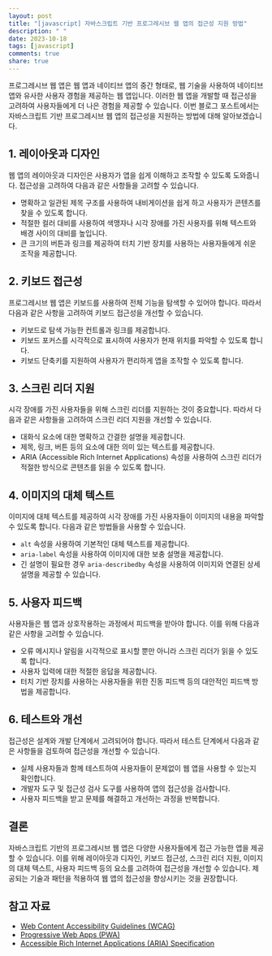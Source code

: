 ```yaml
---
layout: post
title: "[javascript] 자바스크립트 기반 프로그레시브 웹 앱의 접근성 지원 방법"
description: " "
date: 2023-10-18
tags: [javascript]
comments: true
share: true
---
```


프로그레시브 웹 앱은 웹 앱과 네이티브 앱의 중간 형태로, 웹 기술을 사용하여 네이티브 앱와 유사한 사용자 경험을 제공하는 웹 앱입니다. 이러한 웹 앱을 개발할 때 접근성을 고려하여 사용자들에게 더 나은 경험을 제공할 수 있습니다. 이번 블로그 포스트에서는 자바스크립트 기반 프로그레시브 웹 앱의 접근성을 지원하는 방법에 대해 알아보겠습니다.

## 1. 레이아웃과 디자인

웹 앱의 레이아웃과 디자인은 사용자가 앱을 쉽게 이해하고 조작할 수 있도록 도와줍니다. 접근성을 고려하여 다음과 같은 사항들을 고려할 수 있습니다.

- 명확하고 일관된 제목 구조를 사용하여 내비게이션을 쉽게 하고 사용자가 콘텐츠를 찾을 수 있도록 합니다.
- 적절한 컬러 대비를 사용하여 색맹자나 시각 장애를 가진 사용자를 위해 텍스트와 배경 사이의 대비를 높입니다.
- 큰 크기의 버튼과 링크를 제공하여 터치 기반 장치를 사용하는 사용자들에게 쉬운 조작을 제공합니다.

## 2. 키보드 접근성

프로그레시브 웹 앱은 키보드를 사용하여 전체 기능을 탐색할 수 있어야 합니다. 따라서 다음과 같은 사항을 고려하여 키보드 접근성을 개선할 수 있습니다.

- 키보드로 탐색 가능한 컨트롤과 링크를 제공합니다.
- 키보드 포커스를 시각적으로 표시하여 사용자가 현재 위치를 파악할 수 있도록 합니다.
- 키보드 단축키를 지원하여 사용자가 편리하게 앱을 조작할 수 있도록 합니다.

## 3. 스크린 리더 지원

시각 장애를 가진 사용자들을 위해 스크린 리더를 지원하는 것이 중요합니다. 따라서 다음과 같은 사항들을 고려하여 스크린 리더 지원을 개선할 수 있습니다.

- 대화식 요소에 대한 명확하고 간결한 설명을 제공합니다.
- 제목, 링크, 버튼 등의 요소에 대한 의미 있는 텍스트를 제공합니다.
- ARIA (Accessible Rich Internet Applications) 속성을 사용하여 스크린 리더가 적절한 방식으로 콘텐츠를 읽을 수 있도록 합니다.

## 4. 이미지의 대체 텍스트

이미지에 대체 텍스트를 제공하여 시각 장애를 가진 사용자들이 이미지의 내용을 파악할 수 있도록 합니다. 다음과 같은 방법들을 사용할 수 있습니다.

- `alt` 속성을 사용하여 기본적인 대체 텍스트를 제공합니다.
- `aria-label` 속성을 사용하여 이미지에 대한 보충 설명을 제공합니다.
- 긴 설명이 필요한 경우 `aria-describedby` 속성을 사용하여 이미지와 연결된 상세 설명을 제공할 수 있습니다.

## 5. 사용자 피드백

사용자들은 웹 앱과 상호작용하는 과정에서 피드백을 받아야 합니다. 이를 위해 다음과 같은 사항을 고려할 수 있습니다.

- 오류 메시지나 알림을 시각적으로 표시할 뿐만 아니라 스크린 리더가 읽을 수 있도록 합니다.
- 사용자 입력에 대한 적절한 응답을 제공합니다.
- 터치 기반 장치를 사용하는 사용자들을 위한 진동 피드백 등의 대안적인 피드백 방법을 제공합니다.

## 6. 테스트와 개선

접근성은 설계와 개발 단계에서 고려되어야 합니다. 따라서 테스트 단계에서 다음과 같은 사항들을 검토하여 접근성을 개선할 수 있습니다.

- 실제 사용자들과 함께 테스트하여 사용자들이 문제없이 웹 앱을 사용할 수 있는지 확인합니다.
- 개발자 도구 및 접근성 검사 도구를 사용하여 앱의 접근성을 검사합니다.
- 사용자 피드백을 받고 문제를 해결하고 개선하는 과정을 반복합니다.

## 결론

자바스크립트 기반의 프로그레시브 웹 앱은 다양한 사용자들에게 접근 가능한 앱을 제공할 수 있습니다. 이를 위해 레이아웃과 디자인, 키보드 접근성, 스크린 리더 지원, 이미지의 대체 텍스트, 사용자 피드백 등의 요소를 고려하여 접근성을 개선할 수 있습니다. 제공되는 기술과 패턴을 적용하여 웹 앱의 접근성을 향상시키는 것을 권장합니다.

## 참고 자료

- [Web Content Accessibility Guidelines (WCAG)](https://www.w3.org/WAI/standards-guidelines/wcag/)
- [Progressive Web Apps (PWA)](https://developers.google.com/web/progressive-web-apps)
- [Accessible Rich Internet Applications (ARIA) Specification](https://www.w3.org/TR/wai-aria/)